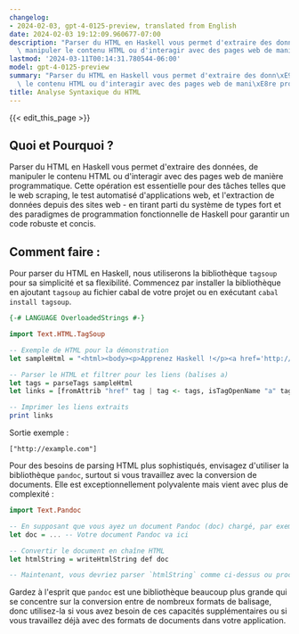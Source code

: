 ```yaml
---
changelog:
- 2024-02-03, gpt-4-0125-preview, translated from English
date: 2024-02-03 19:12:09.960677-07:00
description: "Parser du HTML en Haskell vous permet d'extraire des donn\xE9es, de\
  \ manipuler le contenu HTML ou d'interagir avec des pages web de mani\xE8re programmatique.\u2026"
lastmod: '2024-03-11T00:14:31.780544-06:00'
model: gpt-4-0125-preview
summary: "Parser du HTML en Haskell vous permet d'extraire des donn\xE9es, de manipuler\
  \ le contenu HTML ou d'interagir avec des pages web de mani\xE8re programmatique.\u2026"
title: Analyse Syntaxique du HTML
---
```


{{< edit_this_page >}}

## Quoi et Pourquoi ?

Parser du HTML en Haskell vous permet d'extraire des données, de manipuler le contenu HTML ou d'interagir avec des pages web de manière programmatique. Cette opération est essentielle pour des tâches telles que le web scraping, le test automatisé d'applications web, et l'extraction de données depuis des sites web - en tirant parti du système de types fort et des paradigmes de programmation fonctionnelle de Haskell pour garantir un code robuste et concis.

## Comment faire :

Pour parser du HTML en Haskell, nous utiliserons la bibliothèque `tagsoup` pour sa simplicité et sa flexibilité. Commencez par installer la bibliothèque en ajoutant `tagsoup` au fichier cabal de votre projet ou en exécutant `cabal install tagsoup`.

```haskell
{-# LANGUAGE OverloadedStrings #-}

import Text.HTML.TagSoup

-- Exemple de HTML pour la démonstration
let sampleHtml = "<html><body><p>Apprenez Haskell !</p><a href='http://example.com'>Cliquez ici</a></body></html>"

-- Parser le HTML et filtrer pour les liens (balises a)
let tags = parseTags sampleHtml
let links = [fromAttrib "href" tag | tag <- tags, isTagOpenName "a" tag]

-- Imprimer les liens extraits
print links
```

Sortie exemple :
```plaintext
["http://example.com"]
```

Pour des besoins de parsing HTML plus sophistiqués, envisagez d'utiliser la bibliothèque `pandoc`, surtout si vous travaillez avec la conversion de documents. Elle est exceptionnellement polyvalente mais vient avec plus de complexité :

```haskell
import Text.Pandoc

-- En supposant que vous ayez un document Pandoc (doc) chargé, par exemple, en lisant un fichier
let doc = ... -- Votre document Pandoc va ici

-- Convertir le document en chaîne HTML
let htmlString = writeHtmlString def doc

-- Maintenant, vous devriez parser `htmlString` comme ci-dessus ou procéder selon vos besoins.
```
Gardez à l'esprit que `pandoc` est une bibliothèque beaucoup plus grande qui se concentre sur la conversion entre de nombreux formats de balisage, donc utilisez-la si vous avez besoin de ces capacités supplémentaires ou si vous travaillez déjà avec des formats de documents dans votre application.
